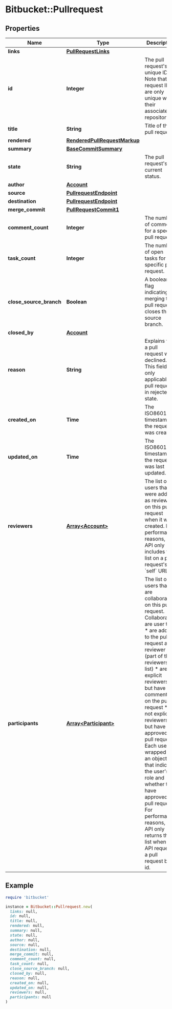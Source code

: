 # Bitbucket::Pullrequest

## Properties

| Name | Type | Description | Notes |
| ---- | ---- | ----------- | ----- |
| **links** | [**PullRequestLinks**](PullRequestLinks.md) |  | [optional] |
| **id** | **Integer** | The pull request&#39;s unique ID. Note that pull request IDs are only unique within their associated repository. | [optional] |
| **title** | **String** | Title of the pull request. | [optional] |
| **rendered** | [**RenderedPullRequestMarkup**](RenderedPullRequestMarkup.md) |  | [optional] |
| **summary** | [**BaseCommitSummary**](BaseCommitSummary.md) |  | [optional] |
| **state** | **String** | The pull request&#39;s current status. | [optional] |
| **author** | [**Account**](Account.md) |  | [optional] |
| **source** | [**PullrequestEndpoint**](PullrequestEndpoint.md) |  | [optional] |
| **destination** | [**PullrequestEndpoint**](PullrequestEndpoint.md) |  | [optional] |
| **merge_commit** | [**PullRequestCommit1**](PullRequestCommit1.md) |  | [optional] |
| **comment_count** | **Integer** | The number of comments for a specific pull request. | [optional] |
| **task_count** | **Integer** | The number of open tasks for a specific pull request. | [optional] |
| **close_source_branch** | **Boolean** | A boolean flag indicating if merging the pull request closes the source branch. | [optional] |
| **closed_by** | [**Account**](Account.md) |  | [optional] |
| **reason** | **String** | Explains why a pull request was declined. This field is only applicable to pull requests in rejected state. | [optional] |
| **created_on** | **Time** | The ISO8601 timestamp the request was created. | [optional] |
| **updated_on** | **Time** | The ISO8601 timestamp the request was last updated. | [optional] |
| **reviewers** | [**Array&lt;Account&gt;**](Account.md) | The list of users that were added as reviewers on this pull request when it was created. For performance reasons, the API only includes this list on a pull request&#39;s &#x60;self&#x60; URL. | [optional] |
| **participants** | [**Array&lt;Participant&gt;**](Participant.md) |         The list of users that are collaborating on this pull request.         Collaborators are user that:          * are added to the pull request as a reviewer (part of the reviewers           list)         * are not explicit reviewers, but have commented on the pull request         * are not explicit reviewers, but have approved the pull request          Each user is wrapped in an object that indicates the user&#39;s role and         whether they have approved the pull request. For performance reasons,         the API only returns this list when an API requests a pull request by         id.          | [optional] |

## Example

```ruby
require 'bitbucket'

instance = Bitbucket::Pullrequest.new(
  links: null,
  id: null,
  title: null,
  rendered: null,
  summary: null,
  state: null,
  author: null,
  source: null,
  destination: null,
  merge_commit: null,
  comment_count: null,
  task_count: null,
  close_source_branch: null,
  closed_by: null,
  reason: null,
  created_on: null,
  updated_on: null,
  reviewers: null,
  participants: null
)
```

